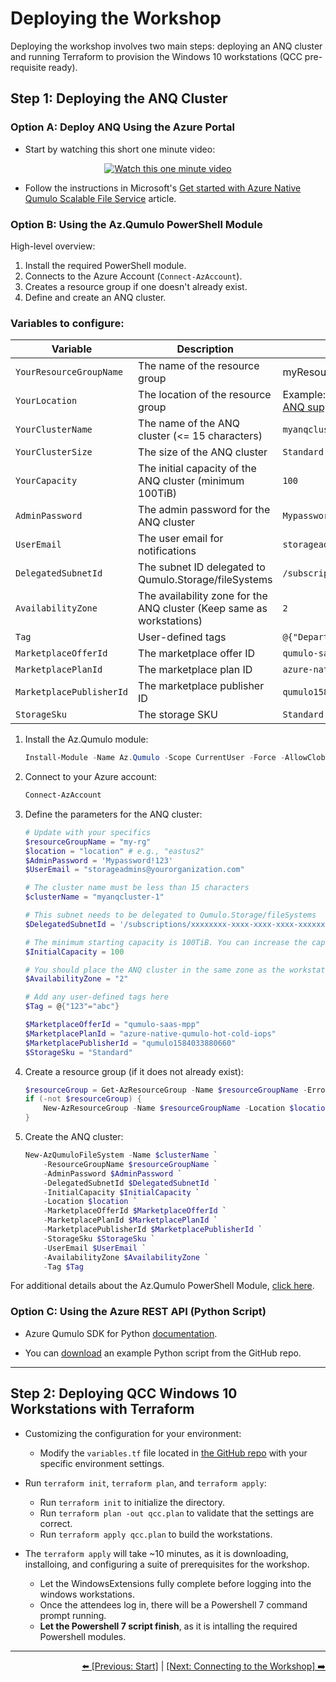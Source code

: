 
# Deploying the Workshop

Deploying the workshop involves two main steps: deploying an ANQ cluster and running Terraform to provision the Windows 10 workstations (QCC pre-requisite ready).

## Step 1: Deploying the ANQ Cluster

### Option A: Deploy ANQ Using the Azure Portal

- Start by watching this short one minute video:

<div align="center">
    <a href="https://www.youtube.com/watch?v=zJpUAZVAato">
        <img src="https://img.youtube.com/vi/zJpUAZVAato/0.jpg" alt="Watch this one minute video">
    </a>
</div>

- Follow the instructions in Microsoft's [Get started with Azure Native Qumulo Scalable File Service](https://learn.microsoft.com/en-us/azure/partner-solutions/qumulo/qumulo-create) article.

### Option B: Using the Az.Qumulo PowerShell Module

High-level overview:
1. Install the required PowerShell module.
2. Connects to the Azure Account (`Connect-AzAccount`).
3. Creates a resource group if one doesn't already exist.
4. Define and create an ANQ cluster.

### Variables to configure:

| Variable              | Description                                           | Example                             |
|-----------------------|-------------------------------------------------------|-------------------------------------|
| `YourResourceGroupName` | The name of the resource group                      | myResourceGroup                             |
| `YourLocation`        | The location of the resource group                    | Example: eastus2 <br> [ANQ supported regions](https://qumulo.com/product/azure/#:~:text=Azure%20Native%20Qumulo%20can%20be,%2C%20UK%2C%20Asia%20and%20Canada.)                  |
| `YourClusterName`     | The name of the ANQ cluster (<= 15 characters) | `myanqcluster-1`                   |
| `YourClusterSize`     | The size of the ANQ cluster                           | `Standard`                          |
| `YourCapacity`        | The initial capacity of the ANQ cluster (minimum 100TiB) | `100`                              |
| `AdminPassword`       | The admin password for the ANQ cluster                | `Mypassword!123`                    |
| `UserEmail`           | The user email for notifications                      | `storageadmins@yourorganization.com`|
| `DelegatedSubnetId`   | The subnet ID delegated to Qumulo.Storage/fileSystems | `/subscriptions/.../subnets/...`    |
| `AvailabilityZone`    | The availability zone for the ANQ cluster (Keep same as workstations) | `2`                                 |
| `Tag`                 | User-defined tags                                     | `@{"Department"="Engineering"}`                    |
| `MarketplaceOfferId`  | The marketplace offer ID                              | `qumulo-saas-mpp`                   |
| `MarketplacePlanId`   | The marketplace plan ID                               | `azure-native-qumulo-hot-cold-iops` |
| `MarketplacePublisherId` | The marketplace publisher ID                      | `qumulo1584033880660`               |
| `StorageSku`          | The storage SKU                                       | `Standard`                          |


1. Install the Az.Qumulo module:
    ```powershell
    Install-Module -Name Az.Qumulo -Scope CurrentUser -Force -AllowClobber
    ```

2. Connect to your Azure account:
    ```powershell
    Connect-AzAccount
    ```

3. Define the parameters for the ANQ cluster:
    ```powershell
    # Update with your specifics
    $resourceGroupName = "my-rg"
    $location = "location" # e.g., "eastus2"
    $AdminPassword = 'Mypassword!123'
    $UserEmail = "storageadmins@yourorganization.com"

    # The cluster name must be less than 15 characters
    $clusterName = "myanqcluster-1"

    # This subnet needs to be delegated to Qumulo.Storage/fileSystems
    $DelegatedSubnetId = '/subscriptions/xxxxxxxx-xxxx-xxxx-xxxx-xxxxxxxxxxxx/resourceGroups/$resourceGroupName/providers/Microsoft.Network/virtualNetworks/myvnet/subnets/mysubnetname' 

    # The minimum starting capacity is 100TiB. You can increase the capacity non-disruptively to several hundreds of PiBs
    $InitialCapacity = 100 

    # You should place the ANQ cluster in the same zone as the workstations for minimum network latency.
    $AvailabilityZone = "2"

    # Add any user-defined tags here
    $Tag = @{"123"="abc"}

    $MarketplaceOfferId = "qumulo-saas-mpp" 
    $MarketplacePlanId = "azure-native-qumulo-hot-cold-iops" 
    $MarketplacePublisherId = "qumulo1584033880660"
    $StorageSku = "Standard"
    ```

4. Create a resource group (if it does not already exist):
    ```powershell
    $resourceGroup = Get-AzResourceGroup -Name $resourceGroupName -ErrorAction SilentlyContinue
    if (-not $resourceGroup) {
        New-AzResourceGroup -Name $resourceGroupName -Location $location
    }
    ```

5. Create the ANQ cluster:
    ```powershell
    New-AzQumuloFileSystem -Name $clusterName `
        -ResourceGroupName $resourceGroupName `
        -AdminPassword $AdminPassword `
        -DelegatedSubnetId $DelegatedSubnetId `
        -InitialCapacity $InitialCapacity `
        -Location $location `
        -MarketplaceOfferId $MarketplaceOfferId `
        -MarketplacePlanId $MarketplacePlanId `
        -MarketplacePublisherId $MarketplacePublisherId `
        -StorageSku $StorageSku `
        -UserEmail $UserEmail `
        -AvailabilityZone $AvailabilityZone `
        -Tag $Tag
    ```

For additional details about the Az.Qumulo PowerShell Module, [click here](https://learn.microsoft.com/en-us/powershell/module/az.qumulo/?view=azps-12.0.0).

### Option C: Using the Azure REST API (Python Script)

- Azure Qumulo SDK for Python [documentation](https://learn.microsoft.com/en-us/python/api/overview/azure/qumulo?view=azure-python).

- You can [download](create-anq-cluster.py) an example Python script from the GitHub repo.

---

## Step 2: Deploying QCC Windows 10 Workstations with Terraform

- Customizing the configuration for your environment:
   - Modify the `variables.tf` file located in [the GitHub repo](https://github.com/Qumulo/QumuloCustomConnector/blob/main/workshop/terraform/variables.tf) with your specific environment settings.

- Run `terraform init`, `terraform plan`, and `terraform apply`:
   - Run `terraform init` to initialize the directory.
   - Run `terraform plan -out qcc.plan` to validate that the settings are correct.
   - Run `terraform apply qcc.plan` to build the workstations.

- The `terraform apply` will take ~10 minutes, as it is downloading, installoing, and configuring a suite of prerequisites for the workshop.  
   - Let the WindowsExtensions fully complete before logging into the windows workstations. 
   - Once the attendees log in, there will be a Powershell 7 command prompt running.  
   - **Let the Powershell 7 script finish**, as it is intalling the required Powershell modules. 

---

<div align="right">
  <a href="qcc-workshop.md">⬅️ [Previous: Start]</a> | <a href="qcc-workshop-connecting.md">[Next: Connecting to the Workshop] ➡️</a>
</div>
